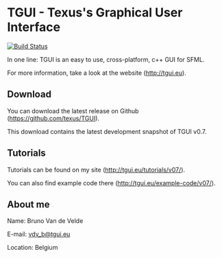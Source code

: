 TGUI - Texus's Graphical User Interface
=======================================

[![Build Status](https://travis-ci.org/texus/TGUI.svg?branch=v0.7-dev)](https://travis-ci.org/texus/TGUI)

In one line: TGUI is an easy to use, cross-platform, c++ GUI for SFML.

For more information, take a look at the website (http://tgui.eu).



Download
--------

You can download the latest release on Github (https://github.com/texus/TGUI).

This download contains the latest development snapshot of TGUI v0.7.



Tutorials
---------

Tutorials can be found on my site (http://tgui.eu/tutorials/v07/).

You can also find example code there (http://tgui.eu/example-code/v07/).



About me
--------

Name:     Bruno Van de Velde

E-mail:   vdv_b@tgui.eu

Location: Belgium

